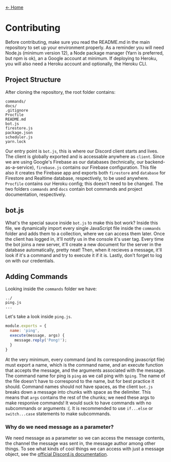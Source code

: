 [← Home](../)

# Contributing

Before contributing, make sure you read the README.md in the main repository to set up your environment properly. As a reminder you will need Node.js (minimum version 12), a Node package manager (Yarn is preferred, but npm is ok), an a Google account at minimum. If deploying to Heroku, you will also need a Heroku account and optionally, the Heroku CLI.

## Project Structure

After cloning the repository, the root folder contains:
```
commands/
docs/
.gitignore
Procfile
README.md
bot.js
firestore.js
package.json
scheduler.js
yarn.lock
```
Our entry point is `bot.js`, this is where our Discord client starts and lives. The client is globally exported and is accessable anywhere as `client`. Since we are using Google's Firebase as our databases (technically, our backend-as-a-service), `firebase.js` contains our Firebase configuration. This file also it creates the Firebase app and exports both `firestore` and `database` for Firestore and Realtime database, respectively, to be used anywhere. `Procfile` contains our Heroku config; this doesn't need to be changed. The two folders `commands` and `docs` contain bot commands and project documentation, respectively.

## bot.js
What's the special sauce inside `bot.js` to make this bot work? Inside this file, we dynamically import every single JavaScript file inside the `commands` folder and adds them to a collection, where we can access them later. Once the client has logged in, it'll notify us in the console it's user tag. Every time the bot joins a new server, it'll create a new document for the server in the database automatically, pretty neat! Then, when it recieves a message, it'll look if it's a command and try to execute it if it is. Lastly, don't forget to log on with our credentials.

## Adding Commands
Looking inside the `commands` folder we have:
```
../
ping.js
...
```
Let's take a look inside `ping.js`.
```javascript
module.exports = {
  name: 'ping',
  execute(message, args) {
    message.reply('Pong!');
  }
}
```
At the very minimum, every command (and its corresponding javascript file) must export a name, which is the command name, and an execute function that accepts the message, and the arguments associated with the message. The command name for ping is `ping` as we call ping with `$ping`. The name of the file doesn't have to correspond to the name, but for best practice it should. Command names should not have spaces, as the client `bot.js` breaks down a message into chunks with space as the delimiter. This means that `args` contains the rest of the chunks; we need these args to make responive commands! It would suck to have commands with no subcommands or arguments :(. It is recommended to use `if...else` or `switch...case` statements to make subcommands.

### Why do we need message as a parameter?
We need message as a parameter so we can access the message contents, the channel the message was sent in, the message author among other things. To see what kinds of cool things we can access with just a message object, see the [official Discord.js documentation](https://discord.js.org/#/docs/main/stable/class/Message).